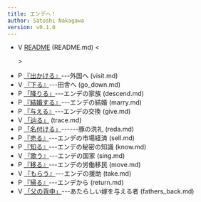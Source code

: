 ```yaml
---
title: エンデへ！
author: Satoshi Nakagawa
version: v0.1.0
---
```


- V [README](README.md) (README.md) <<P>>
- P [『出かける』](visit.md)---外国へ (visit.md) 
- V [『下る』](go_down.md)---田舎へ (go_down.md) 
- P [「降りる」](descend.md)---エンデの家族 (descend.md) 
- P [『結婚する』](marry.md)---エンデの結婚 (marry.md) 
- P [『与える』](give.md)---エンデの交換 (give.md) 
- V [「辿る」](trace.md) (trace.md) 
- P [「名付ける」](reda.md)------豚の洗礼 (reda.md) 
- P [『売る』](sell.md)---エンデの市場経済 (sell.md) 
- P [『知る』](know.md)---エンデの秘密の知識 (know.md) 
- V [『歌う』](sing.md)---エンデの国家 (sing.md) 
- P [『移る』](move.md)---エンデの労働移民 (move.md) 
- V [『もらう』](take.md)---エンデの援助 (take.md) 
- P [『帰る』](return.md)---エンデから (return.md) 
- V [「父の背中」](fathers_back.md)---あたらしい嫁を与える者 (fathers_back.md) 
